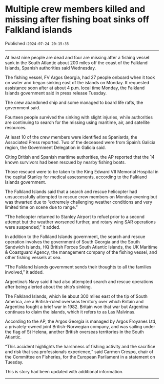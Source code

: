 # Multiple crew members killed and missing after fishing boat sinks off Falkland islands

Published :`2024-07-24 20:15:35`

---

At least nine people are dead and four are missing after a fishing vessel sank in the South Atlantic about 200 miles off the coast of the Falkland Islands, Spanish authorities said Wednesday.

The fishing vessel, FV Argos Georgia, had 27 people onboard when it took on water and began sinking east of the islands on Monday. It requested assistance soon after at about 4 p.m. local time Monday, the Falkland Islands government said in press release Tuesday.

The crew abandoned ship and some managed to board life rafts, the government said.

Fourteen people survived the sinking with slight injuries, while authorities are continuing to search for the missing using maritime, air, and satellite resources.

At least 10 of the crew members were identified as Spaniards, the Associated Press reported. Two of the deceased were from Spain’s Galicia region, the Government Delegation in Galicia said.

Citing British and Spanish maritime authorities, the AP reported that the 14 known survivors had been rescued by nearby fishing boats.

Those rescued were to be taken to the King Edward VII Memorial Hospital in the capital Stanley for medical assessments, according to the Falkland Islands government.

The Falkland Islands said that a search and rescue helicopter had unsuccessfully attempted to rescue crew members on Monday evening but was thwarted due to “extremely challenging weather conditions and very limited time on scene due to range.”

“The helicopter returned to Stanley Airport to refuel prior to a second attempt but the weather worsened further, and rotary wing SAR operations were suspended,” it added.

In addition to the Falkland Islands government, the search and rescue operation involves the government of South Georgia and the South Sandwich Islands, HQ British Forces South Atlantic Islands, the UK Maritime & Coastguard Agency, the management company of the fishing vessel, and other fishing vessels at sea.

“The Falkland Islands government sends their thoughts to all the families involved,” it added.

Argentina’s Navy said it had also attempted search and rescue operations after being alerted about the ship’s sinking.

The Falkland Islands, which lie about 300 miles east of the tip of South America, are a British-ruled overseas territory over which Britain and Argentina fought a brief war in 1982. Britain won that war but Argentina continues to claim the islands, which it refers to as Las Malvinas.

According to the AP, the Argos Georgia is managed by Argos Froyanes Ltd, a privately-owned joint British-Norwegian company, and was sailing under the flag of St Helena, another British overseas territories in the South Atlantic.

“This accident highlights the harshness of fishing activity and the sacrifice and risk that sea professionals experience,” said Carmen Crespo, chair of the Committee on Fisheries, for the European Parliament in a statement on Tuesday.

This is story had been updated with additional information.

---

